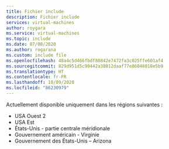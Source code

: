 ```yaml
---
title: Fichier include
description: Fichier include
services: virtual-machines
author: roygara
ms.service: virtual-machines
ms.topic: include
ms.date: 07/08/2020
ms.author: rogarana
ms.custom: include file
ms.openlocfilehash: 48a4c5d466fbdf80842e7472fa3c025ffe601af4
ms.sourcegitcommit: 829d951d5c90442a38012daaf77e86046018e5b9
ms.translationtype: HT
ms.contentlocale: fr-FR
ms.lasthandoff: 10/09/2020
ms.locfileid: "86230979"
---
```

Actuellement disponible uniquement dans les régions suivantes :

- USA Ouest 2
- USA Est
- États-Unis - partie centrale méridionale
- Gouvernement américain - Virginie
- Gouvernement des États-Unis – Arizona